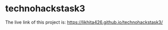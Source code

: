 # technohackstask3
The live link of this project is: https://likhita426.github.io/technohackstask3/
